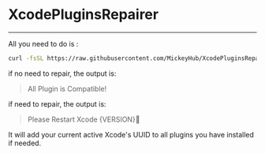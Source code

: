 # XcodePluginsRepairer

---

All you need to do is : 

```bash
curl -fsSL https://raw.githubusercontent.com/MickeyHub/XcodePluginsRepairer/master/repair.sh | sh
```
if no need to repair, the output is:

> All Plugin is Compatible!

if need to repair, the output is:

> Please Restart Xcode {VERSION}🍺

It will add your current active Xcode's UUID to all plugins you have installed if needed.
